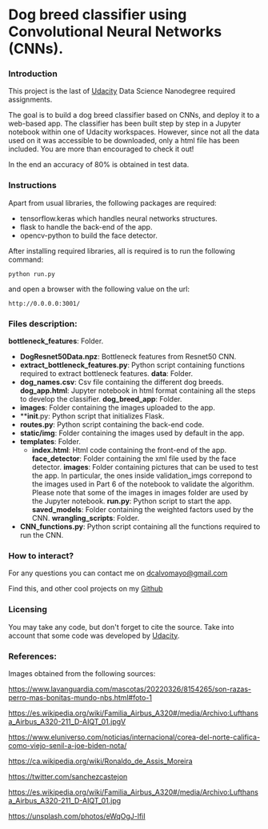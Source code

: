 # Dog breed classifier using Convolutional Neural Networks (CNNs).

### Introduction
This project is the last of [Udacity](www.udacity.com) Data Science Nanodegree required assignments.

The goal is to build a dog breed classifier based on CNNs, and deploy it to a web-based app. The classifier has been built step by step in a Jupyter notebook within one of Udacity workspaces. However, since not all the data used on it was accessible to be downloaded, only a html file has been included. You are more than encouraged to check it out!

In the end an accuracy of 80% is obtained in test data.

### Instructions
Apart from usual libraries, the following packages are required:
- tensorflow.keras which handles neural networks structures.
- flask to handle the back-end of the app.
- opencv-python to build the face detector.

After installing required libraries, all is required is to run the following command:

`python run.py`

and open a browser with the following value on the url:

`http://0.0.0.0:3001/`

### Files description:
**bottleneck_features**: Folder.
  - **DogResnet50Data.npz**: Bottleneck features from Resnet50 CNN.
  - **extract_bottleneck_features.py**: Python script containing functions required to extract bottleneck features.
**data**: Folder.
  - **dog_names.csv**: Csv file containing the different dog breeds.
**dog_app.html**: Jupyter notebook in html format containing all the steps to develop the classifier.
**dog_breed_app**: Folder.
  - **images**: Folder containing the images uploaded to the app.
  - **__init__.py: Python script that initializes Flask.
  - **routes.py**: Python script containing the back-end code.
  - **static/img**: Folder containing the images used by default in the app. 
  - **templates**: Folder.
    - **index.html**: Html code containing the front-end of the app.
**face_detector**: Folder containing the xml file used by the face detector.
**images**: Folder containing pictures that can be used to test the app. In particular, the ones inside validation_imgs correpond to the images used in Part 6 of the notebook to validate the algorithm. Please note that some of the images in images folder are used by the Jupyter notebook.
**run.py**: Python script to start the app.
**saved_models**: Folder containing the weighted factors used by the CNN.
**wrangling_scripts**: Folder.
  - **CNN_functions.py**: Python script containing all the functions required to run the CNN.

### How to interact?
For any questions you can contact me on dcalvomayo@gmail.com

Find this, and other cool projects on my [Github](https://github.com/dcalvomayo)

### Licensing
You may take any code, but don't forget to cite the source. Take into account that some code was developed by [Udacity](www.udacity.com).

### References:

Images obtained from the following sources:

https://www.lavanguardia.com/mascotas/20220326/8154265/son-razas-perro-mas-bonitas-mundo-nbs.html#foto-1

https://es.wikipedia.org/wiki/Familia_Airbus_A320#/media/Archivo:Lufthansa_Airbus_A320-211_D-AIQT_01.jpgV

https://www.eluniverso.com/noticias/internacional/corea-del-norte-califica-como-viejo-senil-a-joe-biden-nota/

https://ca.wikipedia.org/wiki/Ronaldo_de_Assis_Moreira

https://twitter.com/sanchezcastejon

https://es.wikipedia.org/wiki/Familia_Airbus_A320#/media/Archivo:Lufthansa_Airbus_A320-211_D-AIQT_01.jpg

https://unsplash.com/photos/eWqOgJ-lfiI
